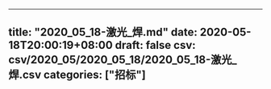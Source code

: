 
---
title: "2020_05_18-激光_焊.md"
date: 2020-05-18T20:00:19+08:00
draft: false
csv: csv/2020_05/2020_05_18/2020_05_18-激光_焊.csv
categories: ["招标"]
---
